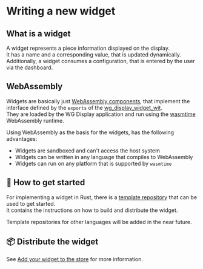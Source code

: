 # Writing a new widget

## What is a widget

A widget represents a piece information displayed on the display.  
It has a name and a corresponding value, that is updated dynamically.  
Additionally, a widget consumes a configuration, that is entered by the user via the dashboard.  

## WebAssembly

Widgets are basically just [WebAssembly components](https://github.com/WebAssembly/component-model), that implement the interface defined by the `exports` of the [wg_display_widget_wit](https://eliabieri.github.io/wg_display_widget_wit/).  
They are loaded by the WG Display application and run using the [wasmtime](https://wasmtime.dev) WebAssembly runtime.

Using WebAssembly as the basis for the widgets, has the following advantages:

- Widgets are sandboxed and can't access the host system
- Widgets can be written in any language that compiles to WebAssembly
- Widgets can run on any platform that is supported by `wasmtime`

## 🚦 How to get started

For implementing a widget in Rust, there is a [template repository](https://github.com/eliabieri/wg_display_widget_rs) that can be used to get started.  
It contains the instructions on how to build and distribute the widget.

Template repositories for other languages will be added in the near future.

## 📦 Distribute the widget

See [Add your widget to the store](https://github.com/eliabieri/wg_display_widget_rs/blob/main/README.md#-add-your-widget-to-the-store) for more information.